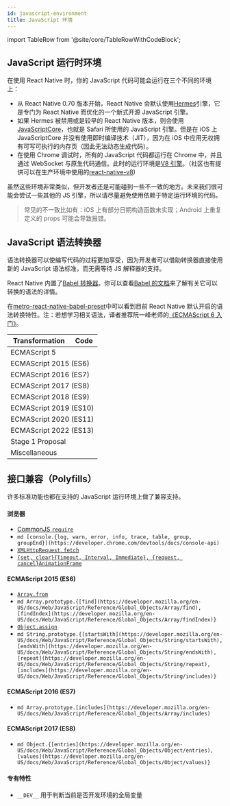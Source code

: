 ```yaml
---
id: javascript-environment
title: JavaScript 环境
---
```


import TableRow from '@site/core/TableRowWithCodeBlock';

## JavaScript 运行时环境

在使用 React Native 时，你的 JavaScript 代码可能会运行在三个不同的环境上：

- 从 React Native 0.70 版本开始，React Native 会默认使用[Hermes](hermes)引擎，它是专门为 React Native 而优化的一个新式开源 JavaScript 引擎。
- 如果 Hermes 被禁用或是较早的 React Native 版本，则会使用[JavaScriptCore](http://trac.webkit.org/wiki/JavaScriptCore)，也就是 Safari 所使用的 JavaScript 引擎。但是在 iOS 上 JavaScriptCore 并没有使用即时编译技术（JIT），因为在 iOS 中应用无权拥有可写可执行的内存页（因此无法动态生成代码）。
- 在使用 Chrome 调试时，所有的 JavaScript 代码都运行在 Chrome 中，并且通过 WebSocket 与原生代码通信。此时的运行环境是[V8 引擎](https://v8.dev)。（社区也有提供可以在生产环境中使用的[react-native-v8](https://github.com/Kudo/react-native-v8))

虽然这些环境非常类似，但开发者还是可能碰到一些不一致的地方。未来我们很可能会尝试一些其他的 JS 引擎，所以请尽量避免使用依赖于特定运行环境的代码。

> 常见的不一致比如有：iOS 上有部分日期构造函数未实现；Android 上重复定义的 props 可能会导致报错。

## JavaScript 语法转换器

语法转换器可以使编写代码的过程更加享受，因为开发者可以借助转换器直接使用新的 JavaScript 语法标准，而无需等待 JS 解释器的支持。

React Native 内置了[Babel 转换器](https://babeljs.io)。你可以查看[Babel 的文档](https://babeljs.io/docs/plugins/#transform-plugins)来了解有关它可以转换的语法的详情。

在[metro-react-native-babel-preset](https://github.com/facebook/metro/tree/master/packages/metro-react-native-babel-preset)中可以看到目前 React Native 默认开启的语法转换特性。注：若想学习相关语法，译者推荐阮一峰老师的[《ECMAScript 6 入门》](http://es6.ruanyifeng.com/)。

<table>
<thead>
  <tr><th>Transformation</th><th>Code</th></tr>
</thead>
<tbody>
  <tr><td className="table-heading" colSpan="2">ECMAScript 5</td></tr>
  <TableRow name="Reserved Words" code="promise.catch(function() {...});" />
  <tr><td className="table-heading" colSpan="2">ECMAScript 2015 (ES6)</td></tr>
  <TableRow name="Arrow functions" code="<C onPress={() => this.setState({pressed: true})} />" url="http://babeljs.io/docs/learn-es2015/#arrows" />
  <TableRow name="Block scoping" code="let greeting = 'hi';" url="https://babeljs.io/docs/learn-es2015/#let-const" />
  <TableRow name="Call spread" code="Math.max(...array);" url="http://babeljs.io/docs/learn-es2015/#default-rest-spread" />
  <TableRow name="Classes" code="class C extends React.Component {render() { return <View />; }}" url="http://babeljs.io/docs/learn-es2015/#classes" />
  <TableRow name="Computed Properties" code="const key = 'abc'; const obj = {[key]: 10};" url="http://babeljs.io/docs/learn-es2015/#enhanced-object-literals" />
  <TableRow name="Constants" code="const answer = 42;" url="https://babeljs.io/docs/learn-es2015/#let-const" />
  <TableRow name="Destructuring" code="const {isActive, style} = this.props;" url="http://babeljs.io/docs/learn-es2015/#destructuring" />
  <TableRow name="for…of" code="for (var num of [1, 2, 3]) {...};" url="https://developer.mozilla.org/en-US/docs/Web/JavaScript/Reference/Statements/for...of" />
  <TableRow name="Function Name" code="let number = x => x;" url="https://babeljs.io/docs/en/babel-plugin-transform-function-name" />
  <TableRow name="Literals" code="const b = 0b11; const o = 0o7; const u = 'Hello\u{000A}\u{0009}!';" url="https://babeljs.io/docs/en/babel-plugin-transform-literals" />
  <TableRow name="Modules" code="import React, {Component} from 'react';" url="http://babeljs.io/docs/learn-es2015/#modules" />
  <TableRow name="Object Concise Method" code="const obj = {method() { return 10; }};" url="http://babeljs.io/docs/learn-es2015/#enhanced-object-literals" />
  <TableRow name="Object Short Notation" code="const name = 'vjeux'; const obj = {name};" url="http://babeljs.io/docs/learn-es2015/#enhanced-object-literals" />
  <TableRow name="Parameters" code="function test(x = 'hello', {a, b}, ...args) {}" url="https://babeljs.io/docs/en/babel-plugin-transform-parameters" />
  <TableRow name="Rest Params" code="function(type, ...args) {};" url="https://github.com/sebmarkbage/ecmascript-rest-spread" />
  <TableRow name="Shorthand Properties" code="const o = {a, b, c};" url="https://babeljs.io/docs/en/babel-plugin-transform-shorthand-properties" />
  <TableRow name="Sticky Regex" code="const a = /o+/y;" url="https://babeljs.io/docs/en/babel-plugin-transform-sticky-regex" />
  <TableRow name="Template Literals" code="const who = 'world'; const str = `Hello ${who}`;" url="https://babeljs.io/docs/learn-es2015/#template-strings" />
  <TableRow name="Unicode Regex" code="const string = 'foo💩bar'; const match = string.match(/foo(.)bar/u);" url="https://babeljs.io/docs/en/babel-plugin-transform-unicode-regex" />
  <tr><td className="table-heading" colSpan="2">ECMAScript 2016 (ES7)</td></tr>
  <TableRow name="Exponentiation Operator" code="let x = 10 ** 2;" url="https://babeljs.io/docs/en/babel-plugin-transform-exponentiation-operator" />
  <tr><td className="table-heading" colSpan="2">ECMAScript 2017 (ES8)</td></tr>
  <TableRow name="Async Functions" code="async function doStuffAsync() {const foo = await doOtherStuffAsync();};" url="https://github.com/tc39/ecmascript-asyncawait" />
  <TableRow name="Function Trailing Comma" code="function f(a, b, c,) {};" url="https://github.com/jeffmo/es-trailing-function-commas" />
  <tr><td className="table-heading" colSpan="2">ECMAScript 2018 (ES9)</td></tr>
  <TableRow name="Object Spread" code="const extended = {...obj, a: 10};" url="https://github.com/tc39/proposal-object-rest-spread" />
  <tr><td className="table-heading" colSpan="2">ECMAScript 2019 (ES10)</td></tr>
  <TableRow name="Optional Catch Binding" code="try {throw 0; } catch { doSomethingWhichDoesNotCareAboutTheValueThrown();}" url="https://babeljs.io/docs/en/babel-plugin-proposal-optional-catch-binding" />
  <tr><td className="table-heading" colSpan="2">ECMAScript 2020 (ES11)</td></tr>
  <TableRow name="Dynamic Imports" code="const package = await import('package'); package.function()" url="https://babeljs.io/docs/en/babel-plugin-syntax-dynamic-import" />
  <TableRow name="Nullish Coalescing Operator" code="const foo = object.foo ?? 'default';" url="https://babeljs.io/docs/en/babel-plugin-proposal-nullish-coalescing-operator" />
  <TableRow name="Optional Chaining" code="const name = obj.user?.name;" url="https://github.com/tc39/proposal-optional-chaining" />
  <tr><td className="table-heading" colSpan="2">ECMAScript 2022 (ES13)</td></tr>
  <TableRow name="Class Fields" code="class Bork {static a = 'foo'; static b; x = 'bar'; y;}" url="https://babeljs.io/docs/en/babel-plugin-proposal-class-properties" />
  <tr><td className="table-heading" colSpan="2">Stage 1 Proposal</td></tr>
  <TableRow name="Export Default From" code="export v from 'mod';" url="https://babeljs.io/docs/en/babel-plugin-proposal-export-default-from" />
  <tr><td className="table-heading" colSpan="2">Miscellaneous</td></tr>
  <TableRow name="Babel Template" code="template(`const %%importName%% = require(%%source%%);`);" url="https://babeljs.io/docs/en/babel-template" />
  <TableRow name="Flow" code="function foo(x: ?number): string {};" url="https://flowtype.org/" />
  <TableRow name="ESM to CJS" code="export default 42;" url="https://babeljs.io/docs/en/babel-plugin-transform-modules-commonjs" />
  <TableRow name="JSX" code="<View style={{color: 'red'}} />" url="https://reactjs.org/docs/jsx-in-depth" />
  <TableRow name="Object Assign" code="Object.assign(a, b);" url="https://babeljs.io/docs/en/babel-plugin-transform-object-assign" />
  <TableRow name="React Display Name" code="const bar = createReactClass({});" url="https://babeljs.io/docs/en/babel-plugin-transform-react-display-name" />
  <TableRow name="TypeScript" code="function foo(x: {hello: true, target: 'react native!'}): string {};" url="https://www.typescriptlang.org/" />
</tbody>
</table>

## 接口兼容（Polyfills）

许多标准功能也都在支持的 JavaScript 运行环境上做了兼容支持。

#### 浏览器

- [CommonJS `require`](https://nodejs.org/docs/latest/api/modules.html)
- `md [console.{log, warn, error, info, trace, table, group, groupEnd}](https://developer.chrome.com/devtools/docs/console-api)`
- [`XMLHttpRequest`, `fetch`](network.md#content)
- [`{set, clear}{Timeout, Interval, Immediate}, {request, cancel}AnimationFrame`](timers.md#content)

#### ECMAScript 2015 (ES6)

- [`Array.from`](https://developer.mozilla.org/en-US/docs/Web/JavaScript/Reference/Global_Objects/Array/from)
- `md Array.prototype.{[find](https://developer.mozilla.org/en-US/docs/Web/JavaScript/Reference/Global_Objects/Array/find), [findIndex](https://developer.mozilla.org/en-US/docs/Web/JavaScript/Reference/Global_Objects/Array/findIndex)}`
- [`Object.assign`](https://developer.mozilla.org/en-US/docs/Web/JavaScript/Reference/Global_Objects/Object/assign)
- `md String.prototype.{[startsWith](https://developer.mozilla.org/en-US/docs/Web/JavaScript/Reference/Global_Objects/String/startsWith), [endsWith](https://developer.mozilla.org/en-US/docs/Web/JavaScript/Reference/Global_Objects/String/endsWith), [repeat](https://developer.mozilla.org/en-US/docs/Web/JavaScript/Reference/Global_Objects/String/repeat), [includes](https://developer.mozilla.org/en-US/docs/Web/JavaScript/Reference/Global_Objects/String/includes)}`

#### ECMAScript 2016 (ES7)

- `md Array.prototype.[includes](https://developer.mozilla.org/en-US/docs/Web/JavaScript/Reference/Global_Objects/Array/includes)`

#### ECMAScript 2017 (ES8)

- `md Object.{[entries](https://developer.mozilla.org/en-US/docs/Web/JavaScript/Reference/Global_Objects/Object/entries), [values](https://developer.mozilla.org/en-US/docs/Web/JavaScript/Reference/Global_Objects/Object/values)}`

#### 专有特性

- `__DEV__` 用于判断当前是否开发环境的全局变量
